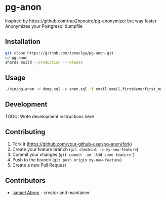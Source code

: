 # pg-anon

Inspired by https://github.com/rap2hpoutre/pg-anonymizer but way faster.
Anonymizes your Postgresql dumpfile

## Installation

```bash
git clone https://github.com/ismaelga/pg-anon.git
cd pg-anon
shards build --production --release
```

## Usage

```bash
./bin/pg-anon -d dump.sql -o anon.sql -f email:email,firstName:first_name
```

## Development

TODO: Write development instructions here

## Contributing

1. Fork it (<https://github.com/your-github-user/pg-anon/fork>)
2. Create your feature branch (`git checkout -b my-new-feature`)
3. Commit your changes (`git commit -am 'Add some feature'`)
4. Push to the branch (`git push origin my-new-feature`)
5. Create a new Pull Request

## Contributors

- [Ismael Abreu](https://github.com/ismaelga) - creator and maintainer

